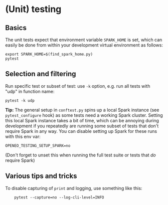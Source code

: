 
# (Unit) testing

## Basics

The unit tests expect that environment variable `SPARK_HOME` is set,
which can easily be done from within your development virtual environment as follows:

    export SPARK_HOME=$(find_spark_home.py)
    pytest


## Selection and filtering

Run specific test or subset of test: use `-k` option, e.g. run all tests with "udp" in function name:

    pytest -k udp

**Tip:**
The general setup in `conftest.py` spins up a local Spark instance (see `pytest_configure` hook)
as some tests need a working Spark cluster.
Setting this local Spark instance takes a bit of time, which can be annoying during development
if you repeatedly are running some subset of tests that don't require Spark in any way.
You can disable setting up Spark for these runs with this env var:

    OPENEO_TESTING_SETUP_SPARK=no

(Don't forget to unset this when running the full test suite or tests that *do* require Spark)


## Various tips and tricks

To disable capturing of `print` and logging, use something like this:

        pytest --capture=no --log-cli-level=INFO

